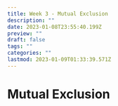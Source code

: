 ```yaml
---
title: Week 3 - Mutual Exclusion
description: ""
date: 2023-01-08T23:55:40.199Z
preview: ""
draft: false
tags: ""
categories: ""
lastmod: 2023-01-09T01:33:39.571Z
---
```

# Mutual Exclusion